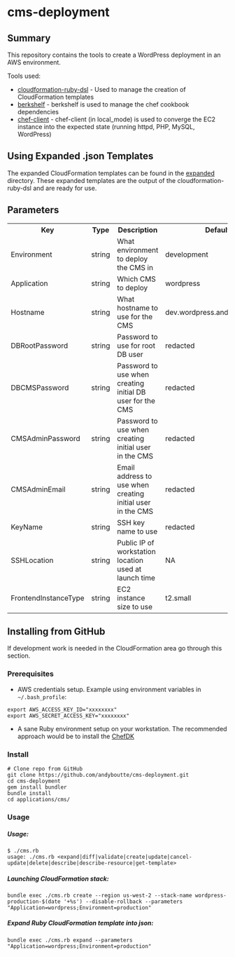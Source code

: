 # cms-deployment

## Summary

This repository contains the tools to create a WordPress deployment in an AWS environment.

Tools used:

- [cloudformation-ruby-dsl](https://github.com/bazaarvoice/cloudformation-ruby-dsl) - Used to manage the creation of CloudFormation templates
- [berkshelf](http://berkshelf.com/) - berkshelf is used to manage the chef cookbook dependencies
- [chef-client](https://docs.chef.io/chef_client.html) - chef-client (in local_mode) is used to converge the EC2 instance into the expected state (running httpd, PHP, MySQL, WordPress)


## Using Expanded .json Templates

The expanded CloudFormation templates can be found in the [expanded](https://github.com/andyboutte/cms-deployment/tree/master/cloudformation/applications/cms/expanded) directory.
These expanded templates are the output of the cloudformation-ruby-dsl and are ready for use.

## Parameters

<table>
  <tr>
    <th>Key</th>
    <th>Type</th>
    <th>Description</th>
    <th>Default</th>
  </tr>
  <tr>
    <td>Environment</td>
    <td>string</td>
    <td>What environment to deploy the CMS in</td>
    <td>development</td>
  </tr>
  <tr>
    <td>Application</td>
    <td>string</td>
    <td>Which CMS to deploy</td>
    <td>wordpress</td>
  </tr>
  <tr>
    <td>Hostname</td>
    <td>string</td>
    <td>What hostname to use for the CMS</td>
    <td>dev.wordpress.andyboutte.com</td>
  </tr>
  <tr>
    <td>DBRootPassword</td>
    <td>string</td>
    <td>Password to use for root DB user</td>
    <td>redacted</td>
  </tr>
  <tr>
    <td>DBCMSPassword</td>
    <td>string</td>
    <td>Password to use when creating initial DB user for the CMS</td>
    <td>redacted</td>
  </tr>
  <tr>
    <td>CMSAdminPassword</td>
    <td>string</td>
    <td>Password to use when creating initial user in the CMS</td>
    <td>redacted</td>
  </tr>
  <tr>
    <td>CMSAdminEmail</td>
    <td>string</td>
    <td>Email address to use when creating initial user in the CMS</td>
    <td>redacted</td>
  </tr>
  <tr>
    <td>KeyName</td>
    <td>string</td>
    <td>SSH key name to use</td>
    <td>redacted</td>
  </tr>
  <tr>
    <td>SSHLocation</td>
    <td>string</td>
    <td>Public IP of workstation location used at launch time</td>
    <td>NA</td>
  </tr>
  <tr>
    <td>FrontendInstanceType</td>
    <td>string</td>
    <td>EC2 instance size to use</td>
    <td>t2.small</td>
  </tr>
</table>

## Installing from GitHub

If development work is needed in the CloudFormation area go through this section.

### Prerequisites

- AWS credentials setup.  Example using environment variables in `~/.bash_profile`:

```
export AWS_ACCESS_KEY_ID="xxxxxxxx"
export AWS_SECRET_ACCESS_KEY="xxxxxxxx"
```
- A sane Ruby environment setup on your workstation.  The recommended approach would be to install the [ChefDK](https://downloads.chef.io/chef-dk/)

### Install

```
# Clone repo from GitHub
git clone https://github.com/andyboutte/cms-deployment.git
cd cms-deployment
gem install bundler
bundle install
cd applications/cms/
```

### Usage

##### Usage:

```
$ ./cms.rb
usage: ./cms.rb <expand|diff|validate|create|update|cancel-update|delete|describe|describe-resource|get-template>
```

##### Launching CloudFormation stack:

```
bundle exec ./cms.rb create --region us-west-2 --stack-name wordpress-production-$(date '+%s') --disable-rollback --parameters "Application=wordpress;Environment=production"
```

##### Expand Ruby CloudFormation template into json:

```
bundle exec ./cms.rb expand --parameters "Application=wordpress;Environment=production"
```

